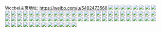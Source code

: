 Wccbei主页地址: https://weibo.com/u/5492473566 
![](https://wx4.sinaimg.cn/mw2000/005ZHRhkly1h8d3rnaqnnj32c033ze84.jpg) 
![](https://wx4.sinaimg.cn/mw2000/005ZHRhkly1h8d3rqkzn9j32212qonpf.jpg) 
![](https://wx4.sinaimg.cn/mw2000/005ZHRhkly1h8d3rs7ihnj31lf1lf1kx.jpg) 
![](https://wx4.sinaimg.cn/mw2000/005ZHRhkly1h8d3rtff56j32c0340qv5.jpg) 
![](https://wx4.sinaimg.cn/mw2000/005ZHRhkly1h8d3s0bgb2j32c03404qr.jpg) 
![](https://wx4.sinaimg.cn/mw2000/005ZHRhkly1h8d3rj3eowj31qb2b34qp.jpg) 
![](https://wx4.sinaimg.cn/mw2000/005ZHRhkly1h8d3s6lokgj33402c0qv6.jpg) 
![](https://wx4.sinaimg.cn/mw2000/005ZHRhkly1h8d3s7pwpfj32c03404qp.jpg) 
![](https://wx4.sinaimg.cn/mw2000/005ZHRhkly1h8d3rrfqqdj30v90y60xi.jpg) 
![](https://wx4.sinaimg.cn/mw2000/005ZHRhkly1h7d9hxfxyfj30u00u0wkw.jpg) 
![](https://wx4.sinaimg.cn/mw2000/005ZHRhkly1h7d9hzkn85j30zk0zkta5.jpg) 
![](https://wx4.sinaimg.cn/mw2000/005ZHRhkly1h7d9i2spisj32c02c0x6p.jpg) 
![](https://wx4.sinaimg.cn/mw2000/005ZHRhkly1h7d9i6a630j32c02c01ky.jpg) 
![](https://wx4.sinaimg.cn/mw2000/005ZHRhkly1h7d9i8vviuj32c02c0kjl.jpg) 
![](https://wx4.sinaimg.cn/mw2000/005ZHRhkly1h7d9hv8jyej32c02c0hdt.jpg) 
![](https://wx4.sinaimg.cn/mw2000/005ZHRhkly1h6tn1hxy5bj33402c07wi.jpg) 
![](https://wx4.sinaimg.cn/mw2000/005ZHRhkly1h6tn20rzbmj32c02c0u0x.jpg) 
![](https://wx4.sinaimg.cn/mw2000/005ZHRhkly1h6tn1gp21jj33402c0b2a.jpg) 
![](https://wx4.sinaimg.cn/mw2000/005ZHRhkly1h6tn1o4zp8j33402c0x6q.jpg) 
![](https://wx4.sinaimg.cn/mw2000/005ZHRhkly1h6tn1moieej31t12eqe82.jpg) 
![](https://wx4.sinaimg.cn/mw2000/005ZHRhkly1h6tn1n4q3uj30u0140qhn.jpg) 
![](https://wx4.sinaimg.cn/mw2000/005ZHRhkly1h6tn1psrjvj30u0140dsy.jpg) 
![](https://wx4.sinaimg.cn/mw2000/005ZHRhkly1h6tn1qn4l9j30u0140h0q.jpg) 
![](https://wx4.sinaimg.cn/mw2000/005ZHRhkly1h6tn1im4pkj321w2qkqd1.jpg) 
![](https://wx4.sinaimg.cn/mw2000/005ZHRhkly1h6b4utrh0ej32c03404qq.jpg) 
![](https://wx4.sinaimg.cn/mw2000/005ZHRhkly1h6b4uy5otlj33402c0npd.jpg) 
![](https://wx4.sinaimg.cn/mw2000/005ZHRhkly1h6b4usjpzjj33402c0x6q.jpg) 
![](https://wx4.sinaimg.cn/mw2000/005ZHRhkly1h6b4z6ylwxj30yi1c8wk7.jpg) 
![](https://wx4.sinaimg.cn/mw2000/005ZHRhkly1h6b4ux9g2zj31o0280jwy.jpg) 
![](https://wx4.sinaimg.cn/mw2000/005ZHRhkly1h6b4uw02iej31o0280u0x.jpg) 
![](https://wx4.sinaimg.cn/mw2000/005ZHRhkly1h6b51ck2s2j31pw2adb29.jpg) 
![](https://wx4.sinaimg.cn/mw2000/005ZHRhkly1h6b51d786ij328b2z3u0x.jpg) 
![](https://wx4.sinaimg.cn/mw2000/005ZHRhkly1h6b51e0s25j30u0140jtj.jpg) 
![](https://wx4.sinaimg.cn/mw2000/005ZHRhkly1h5bu02uuhlj30u013zgty.jpg) 
![](https://wx4.sinaimg.cn/mw2000/005ZHRhkly1h5bu01xwigj30u0140qa8.jpg) 
![](https://wx4.sinaimg.cn/mw2000/005ZHRhkly1h5bu02a9e9j30u01900xk.jpg) 
![](https://wx4.sinaimg.cn/mw2000/005ZHRhkly1h5bu02kbvij30rk15cady.jpg) 
![](https://wx4.sinaimg.cn/mw2000/005ZHRhkly1h5bu07mfefj31rx2e17wi.jpg) 
![](https://wx4.sinaimg.cn/mw2000/005ZHRhkly1h5bu05ddimj31z02kc7wi.jpg) 
![](https://wx4.sinaimg.cn/mw2000/005ZHRhkly1h5bu0ackn1j32dc35sb2c.jpg) 
![](https://wx4.sinaimg.cn/mw2000/005ZHRhkly1h5bu0bih8oj32c0340b2a.jpg) 
![](https://wx4.sinaimg.cn/mw2000/005ZHRhkly1h5bu0dnfgaj31h61ywhdt.jpg) 
![](https://wx4.sinaimg.cn/mw2000/005ZHRhkly1h433nenn5uj32c033z4qq.jpg) 
![](https://wx4.sinaimg.cn/mw2000/005ZHRhkly1h433nfdlmvj32c0340x6p.jpg) 
![](https://wx4.sinaimg.cn/mw2000/005ZHRhkly1h433ng1x7rj32c0340x6p.jpg) 
![](https://wx4.sinaimg.cn/mw2000/005ZHRhkly1h433ngkywaj32c0340e81.jpg) 
![](https://wx4.sinaimg.cn/mw2000/005ZHRhkly1h433nisfspj32c03407wi.jpg) 
![](https://wx4.sinaimg.cn/mw2000/005ZHRhkly1h433njfezcj31ut1x54qp.jpg) 
![](https://wx4.sinaimg.cn/mw2000/005ZHRhkly1h3jkwu4yeoj32a331gx6p.jpg) 
![](https://wx4.sinaimg.cn/mw2000/005ZHRhkly1h3jkwq5pyij30u01917f5.jpg) 
![](https://wx4.sinaimg.cn/mw2000/005ZHRhkly1h3jkwva2ajj31vi2i0u0x.jpg) 
![](https://wx4.sinaimg.cn/mw2000/005ZHRhkly1h3jkwtyxb0j325r1o0npd.jpg) 
![](https://wx4.sinaimg.cn/mw2000/005ZHRhkly1h3jkwts090j31dk1ml4qp.jpg) 
![](https://wx4.sinaimg.cn/mw2000/005ZHRhkly1h3jkwvhvpsj31vp2hpkjl.jpg) 
![](https://wx4.sinaimg.cn/mw2000/005ZHRhkly1h3jkwx90tyj33402c0b2b.jpg) 
![](https://wx4.sinaimg.cn/mw2000/005ZHRhkly1h3jkwwz58nj31qy1oju0x.jpg) 
![](https://wx4.sinaimg.cn/mw2000/005ZHRhkly1h1k31jp3knj31wi2fd4qp.jpg) 
![](https://wx4.sinaimg.cn/mw2000/005ZHRhkly1h1k31iejtjj32c0340hdt.jpg) 
![](https://wx4.sinaimg.cn/mw2000/005ZHRhkly1h1k31lqxobj32c0340x6p.jpg) 
![](https://wx4.sinaimg.cn/mw2000/005ZHRhkly1h1k31mq49vj31o31vxqk4.jpg) 
![](https://wx4.sinaimg.cn/mw2000/005ZHRhkly1h16q672n01j32lq25bb29.jpg) 
![](https://wx4.sinaimg.cn/mw2000/005ZHRhkly1h16q67vajsj32l429ke81.jpg) 
![](https://wx4.sinaimg.cn/mw2000/005ZHRhkly1h16q68l29tj32lc261e81.jpg) 
![](https://wx4.sinaimg.cn/mw2000/005ZHRhkly1h0ka4vxp1ij32222l5u0x.jpg) 
![](https://wx4.sinaimg.cn/mw2000/005ZHRhkly1h0ka52j3atj31xw2cyhdt.jpg) 
![](https://wx4.sinaimg.cn/mw2000/005ZHRhkly1h0ka4pvgt5j31av1igqnk.jpg) 
![](https://wx4.sinaimg.cn/mw2000/005ZHRhkly1gz7cdrve3qj32c033z4qr.jpg) 
![](https://wx4.sinaimg.cn/mw2000/005ZHRhkly1gz7cdvcdtzj32c02ydqv6.jpg) 
![](https://wx4.sinaimg.cn/mw2000/005ZHRhkly1gz7cdo2pt2j32c033z7wj.jpg) 
![](https://wx4.sinaimg.cn/mw2000/005ZHRhkly1gzcxj4el2aj31an1r4b12.jpg) 
